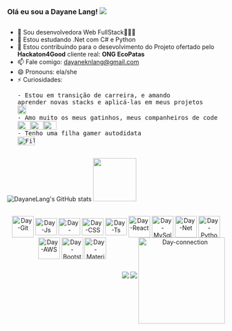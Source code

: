 ### Olá eu sou a Dayane Lang! <img src="https://img.icons8.com/nolan/64/developer.png"/>

##

- 🔭 Sou desenvolvedora Web FullStack👩🏻‍💻
- 🌱 Estou estudando .Net com C# e Python
- 👯 Estou contribuindo para o desevolvimento do Projeto ofertado pelo <strong>Hackaton4Good</strong> cliente real: <strong>ONG EcoPatas</strong>
- 📫 Fale comigo: dayaneknlang@gmail.com
- 😄 Pronouns: ela/she
- ⚡ Curiosidades: <pre>- Estou em transição de carreira, e amando aprender novas stacks e aplicá-las em meus projetos <img height="20" width="20" src="https://img.icons8.com/office/16/000000/one-way-transition.png"/> 
                   - Amo muito os meus gatinhos, meus companheiros de code <img height="20" width="30" src="https://img.icons8.com/ios/48/000000/black-cat.png"/><img height="20" width="30" src="https://img.icons8.com/flat-round/64/000000/cat--v1.png"/><img height="20" width="30" src="https://img.icons8.com/pastel-glyph/64/000000/cat--v1.png"/>
                   - Tenho uma filha gamer autodidata <img alt="Fillegamer" height="20" width="40" src="https://img.shields.io/badge/Xbox-107C10?style=for-the-badge&logo=xbox&logoColor=white"></pre>
##

<div>
       
   ![DayaneLang's GitHub stats](https://github-readme-stats.vercel.app/api?username=dayknlang&theme=cobalt&show_icons=true)
   <img height="100em" src="https://github-readme-stats.vercel.app/api/top-langs/?username=dayknlang&layout=compact&langs_count=7&theme=cobalt"/>
  
</div>

<div style="display: inline_block" align="center"><br>
  <img align="center" alt="Day-Git" height="50" width="50" src="https://img.icons8.com/bubbles/50/000000/github.png">
  <img align="center" alt="Day-Js" height="40" width="50" src="https://img.icons8.com/dusk/64/000000/javascript-logo.png">
  <img align="center" alt="Day-HTML" height="40" width="50" src="https://img.icons8.com/nolan/64/html-filetype.png">
  <img align="center" alt="Day-CSS" height="40" width="50" src="https://img.icons8.com/dusk/64/000000/css3.png">
  <img align="center" alt="Day-Ts" height="40" width="50" src="https://img.icons8.com/material-two-tone/48/000000/typescript.png">
  <img align="center" alt="Day-React" height="50" width="50" src="https://img.icons8.com/nolan/50/react-native.png">
  <img align="center" alt="Day-MySql" height="50" width="50" src="https://img.icons8.com/color/48/000000/mysql--v1.png">
  <img align="center" alt="Day-Net" height="50" width="50" src="https://img.icons8.com/color/48/000000/c-sharp-logo.png">
  <img align="center" alt="Day-Python" height="50" width="50" src="https://img.icons8.com/dusk/64/000000/python.png">
  <img align="center" alt="Day-AWS" height="50" width="50" src="https://img.icons8.com/windows/32/000000/amazon-web-services.png">
  <img align="center" alt="Day-Bootstrap" height="50" width="50" src="https://img.icons8.com/color/48/000000/bootstrap.png">
  <img align="center" alt="Day-Materialui" height="50" width="50" src="https://img.icons8.com/color/48/000000/material-ui.png">
  <img align="right" alt="Day-connection" height="200" width="200" src="https://media.giphy.com/media/MXdKPkHS4Dc6fkJtqQ/giphy.gif">
</div>

##
 <div> 
    <a href="https://www.linkedin.com/in/dayane-lang" target="_blank"><img align="right" src="https://img.shields.io/badge/-LinkedIn-%230077B5?style=for-the-       badge&logo=linkedin&logoColor=white" target="_blank"></a>
  <a href = "mailto:dayaneknlang@gmail.com"><img align="right" src="https://img.shields.io/badge/-Gmail-%23333?style=for-the-badge&logo=gmail&logoColor=white" target="_blank"></a>
 
</div>

